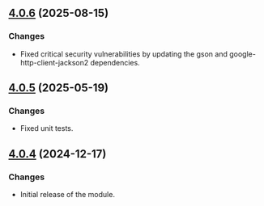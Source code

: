 ## [4.0.6](https://github.com/e-Spirit/youtube-integration-example/compare/v4.0.5...v4.0.6) (2025-08-15)

### Changes

* Fixed critical security vulnerabilities by updating the gson and google-http-client-jackson2 dependencies.

## [4.0.5](https://github.com/e-Spirit/youtube-integration-example/compare/v4.0.4...v4.0.5) (2025-05-19)

### Changes

* Fixed unit tests.

## [4.0.4](https://github.com/e-Spirit/youtube-integration-example/compare/v4.0.4) (2024-12-17)

### Changes

* Initial release of the module.

